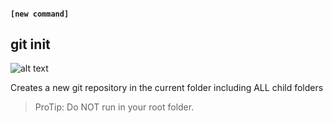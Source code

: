 #### `[new command]`
##  git init

![alt text](images/gitinit.gif)

Creates a new git repository in the current folder including ALL child folders

>ProTip: Do NOT run in your root folder.